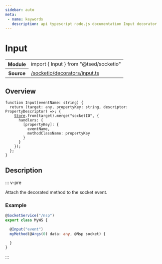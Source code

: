 ```yaml
---
sidebar: auto
meta:
 - name: keywords
   description: api typescript node.js documentation Input decorator
---
```

# Input <Badge text="Decorator" type="decorator"/>
<!-- Summary -->
<section class="symbol-info"><table class="is-full-width"><tbody><tr><th>Module</th><td><div class="lang-typescript"><span class="token keyword">import</span> { Input }&nbsp;<span class="token keyword">from</span>&nbsp;<span class="token string">"@tsed/socketio"</span></div></td></tr><tr><th>Source</th><td><a href="https://github.com/Romakita/ts-express-decorators/blob/v4.30.1/src//socketio/decorators/input.ts#L0-L0">/socketio/decorators/input.ts</a></td></tr></tbody></table></section>

<!-- Overview -->
## Overview


<pre><code class="typescript-lang ">function <span class="token function">Input</span><span class="token punctuation">(</span>eventName<span class="token punctuation">:</span> <span class="token keyword">string</span><span class="token punctuation">)</span> <span class="token punctuation">{</span>
  return <span class="token punctuation">(</span>target<span class="token punctuation">:</span> <span class="token keyword">any</span><span class="token punctuation">,</span> propertyKey<span class="token punctuation">:</span> <span class="token keyword">string</span><span class="token punctuation">,</span> descriptor<span class="token punctuation">:</span> PropertyDescriptor<span class="token punctuation">)</span> =&gt<span class="token punctuation">;</span> <span class="token punctuation">{</span>
    <a href="/api/core/class/Store.html"><span class="token">Store</span></a>.<span class="token keyword">from</span><span class="token punctuation">(</span>target<span class="token punctuation">)</span>.<span class="token function">merge</span><span class="token punctuation">(</span>"socketIO"<span class="token punctuation">,</span> <span class="token punctuation">{</span>
      handlers<span class="token punctuation">:</span> <span class="token punctuation">{</span>
        <span class="token punctuation">[</span>propertyKey<span class="token punctuation">]</span><span class="token punctuation">:</span> <span class="token punctuation">{</span>
          eventName<span class="token punctuation">,</span>
          methodClassName<span class="token punctuation">:</span> propertyKey
        <span class="token punctuation">}</span>
      <span class="token punctuation">}</span>
    <span class="token punctuation">}</span><span class="token punctuation">)</span><span class="token punctuation">;</span>
  <span class="token punctuation">}</span><span class="token punctuation">;</span>
<span class="token punctuation">}</span>
</code></pre>



<!-- Description -->
## Description

::: v-pre

Attach the decorated method to the socket event.

### Example

```typescript
@SocketService("/nsp")
export class MyWS {

  @Input("event")
  myMethod(@Args(0) data: any, @Nsp socket) {

  }
}
```


:::